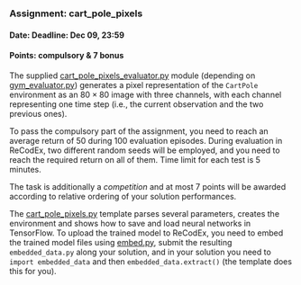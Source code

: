 ### Assignment: cart_pole_pixels
#### Date: Deadline: Dec 09, 23:59
#### Points: **compulsory** & **7 bonus**

The supplied [cart_pole_pixels_evaluator.py](https://github.com/ufal/npfl122/tree/master/labs/07/cart_pole_pixels_evaluator.py)
module (depending on [gym_evaluator.py](https://github.com/ufal/npfl122/tree/master/labs/02/gym_evaluator.py))
generates a pixel representation of the `CartPole` environment
as an $80×80$ image with three channels, with each channel representing one time step
(i.e., the current observation and the two previous ones).

To pass the compulsory part of the assignment, you need to reach an average
return of 50 during 100 evaluation episodes. During evaluation in ReCodEx, two
different random seeds will be employed, and you need to reach the required
return on all of them. Time limit for each test is 5 minutes.

The task is additionally a _competition_ and at most 7 points will be awarded
according to relative ordering of your solution performances.

The [cart_pole_pixels.py](https://github.com/ufal/npfl122/tree/master/labs/07/cart_pole_pixels.py)
template parses several parameters, creates the environment
and shows how to save and load neural networks in TensorFlow.
To upload the trained model to ReCodEx, you need to embed the
trained model files using [embed.py](https://github.com/ufal/npfl122/blob/master/labs/embed.py),
submit the resulting `embedded_data.py` along your solution, and
in your solution you need to `import embedded_data` and then
`embedded_data.extract()` (the template does this for you).

